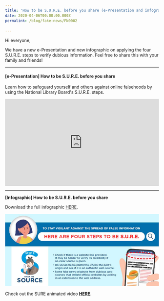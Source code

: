 ```yaml
---
title: 'How to be S.U.R.E. before you share (e-Presentation and infographic)' 
date: 2020-04-06T00:00:00.000Z
permalink: /blog/fake-news/FN0002

---
```



Hi everyone,



We have a new e-Presentation and new infographic on applying the four  S.U.R.E.  steps to verify dubious information. Feel free to share this with your family and friends!

<hr>



#### **[e-Presentation] How to be S.U.R.E. before you share**

Learn how to safeguard yourself and others against online falsehoods by using the National Library Board's S.U.R.E. steps. 

<style>.embed-container { position: relative; padding-bottom: 56.25%; height: 0; overflow: hidden; max-width: 100%; } .embed-container iframe, .embed-container object, .embed-container embed { position: absolute; top: 0; left: 0; width: 100%; height: 100%; }</style><div class='embed-container'>
<iframe src="https://player.vimeo.com/video/404475923" width="640" height="360" frameborder="0" allow="autoplay; fullscreen" allowfullscreen></iframe></div>
<hr>



**[Infographic] How to be S.U.R.E. before you share**

Download the full infographic [HERE](/infographic/4-Ways-of-SURE.pdf).

![How to b SURE before you share](../../../images/4-Ways-of-SURE-thumbnail.JPG)



Check out the SURE animated video **[HERE](/blog/fake-news/FN0004)**.



